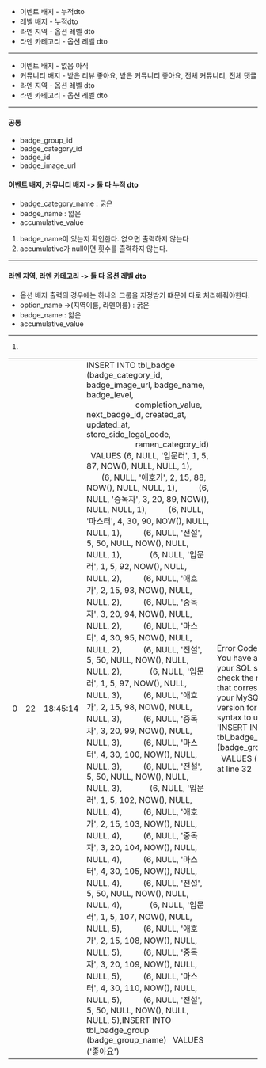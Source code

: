 - 이벤트 배지 - 누적dto
- 레벨 배지 - 누적dto
- 라멘 지역 - 옵션 레벨 dto
- 라멘 카테고리 - 옵션 레벨 dto
---
- 이벤트 배지 - 없음 아직
- 커뮤니티 배지 - 받은 리뷰 좋아요, 받은 커뮤니티 좋아요, 전체 커뮤니티, 전체 댓글
- 라멘 지역 - 옵션 레벨 dto
- 라멘 카테고리 - 옵션 레벨 dto

---
#### 공통
- badge_group_id
- badge_category_id
- badge_id
- badge_image_url
#### 이벤트 배지, 커뮤니티 배지 -> 둘 다 누적 dto
- badge_category_name : 굵은
- badge_name : 얇은
- accumulative_value
1. badge_name이 있는지 확인한다. 없으면 출력하지 않는다
2. accumulative가 null이면 횟수를 출력하지 않는다.
---
#### 라멘 지역, 라멘 카테고리 -> 둘 다 옵션 레벨 dto
- 옵션 배지 출력의 경우에는 하나의 그룹을 지정받기 떄문에 다로 처리해줘야한다.
- option_name ->(지역이름, 라멘이름) : 굵은
- badge_name : 얇은
- accumulative_value

---
1. 



|   |   |   |   |   |   |
|---|---|---|---|---|---|
|0|22|18:45:14|INSERT INTO tbl_badge (badge_category_id, badge_image_url, badge_name, badge_level,                          completion_value, next_badge_id, created_at, updated_at, store_sido_legal_code,                          ramen_category_id)   VALUES (6, NULL, '입문러', 1, 5, 87, NOW(), NULL, NULL, 1),          (6, NULL, '애호가', 2, 15, 88, NOW(), NULL, NULL, 1),          (6, NULL, '중독자', 3, 20, 89, NOW(), NULL, NULL, 1),          (6, NULL, '마스터', 4, 30, 90, NOW(), NULL, NULL, 1),          (6, NULL, '전설', 5, 50, NULL, NOW(), NULL, NULL, 1),             (6, NULL, '입문러', 1, 5, 92, NOW(), NULL, NULL, 2),          (6, NULL, '애호가', 2, 15, 93, NOW(), NULL, NULL, 2),          (6, NULL, '중독자', 3, 20, 94, NOW(), NULL, NULL, 2),          (6, NULL, '마스터', 4, 30, 95, NOW(), NULL, NULL, 2),          (6, NULL, '전설', 5, 50, NULL, NOW(), NULL, NULL, 2),             (6, NULL, '입문러', 1, 5, 97, NOW(), NULL, NULL, 3),          (6, NULL, '애호가', 2, 15, 98, NOW(), NULL, NULL, 3),          (6, NULL, '중독자', 3, 20, 99, NOW(), NULL, NULL, 3),          (6, NULL, '마스터', 4, 30, 100, NOW(), NULL, NULL, 3),          (6, NULL, '전설', 5, 50, NULL, NOW(), NULL, NULL, 3),             (6, NULL, '입문러', 1, 5, 102, NOW(), NULL, NULL, 4),          (6, NULL, '애호가', 2, 15, 103, NOW(), NULL, NULL, 4),          (6, NULL, '중독자', 3, 20, 104, NOW(), NULL, NULL, 4),          (6, NULL, '마스터', 4, 30, 105, NOW(), NULL, NULL, 4),          (6, NULL, '전설', 5, 50, NULL, NOW(), NULL, NULL, 4),             (6, NULL, '입문러', 1, 5, 107, NOW(), NULL, NULL, 5),          (6, NULL, '애호가', 2, 15, 108, NOW(), NULL, NULL, 5),          (6, NULL, '중독자', 3, 20, 109, NOW(), NULL, NULL, 5),          (6, NULL, '마스터', 4, 30, 110, NOW(), NULL, NULL, 5),          (6, NULL, '전설', 5, 50, NULL, NOW(), NULL, NULL, 5),INSERT INTO tbl_badge_group (badge_group_name)   VALUES ('좋아요')|Error Code: 1064. You have an error in your SQL syntax; check the manual that corresponds to your MySQL server version for the right syntax to use near 'INSERT INTO tbl_badge_group (badge_group_name)   VALUES ('좋아요')' at line 32|0.000 sec|